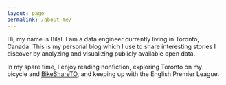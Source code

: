 ```yaml
---
layout: page
permalink: /about-me/
---
```


Hi, my name is Bilal. I am a data engineer currently living in Toronto, Canada. This is my personal blog which I use to share interesting stories I discover by analyzing and visualizing publicly available open data.

In my spare time, I enjoy reading nonfiction, exploring Toronto on my bicycle and [BikeShareTO](https://bikesharetoronto.com/), and keeping up with the English Premier League.

